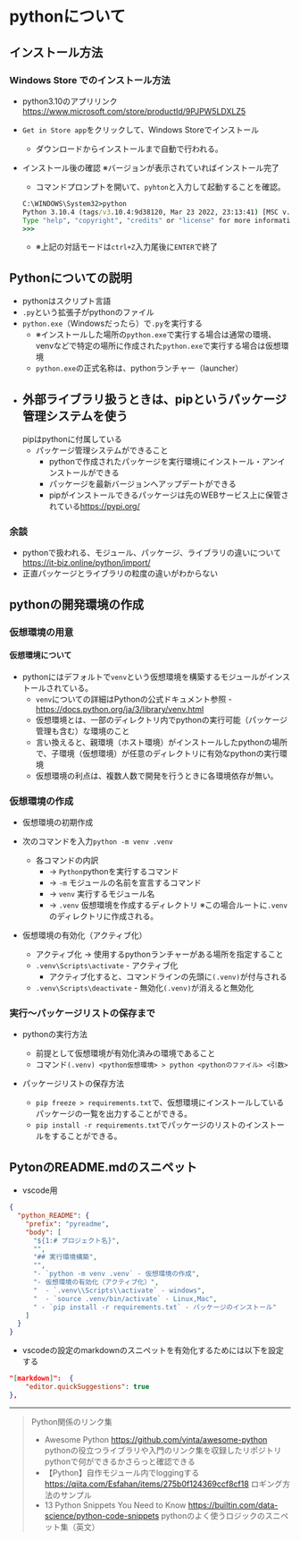 # pythonについて

## インストール方法

### Windows Store でのインストール方法

- python3.10のアプリリンク <https://www.microsoft.com/store/productId/9PJPW5LDXLZ5>
- `Get in Store app`をクリックして、Windows Storeでインストール
  - ダウンロードからインストールまで自動で行われる。

- インストール後の確認 ※バージョンが表示されていればインストール完了
  - コマンドプロンプトを開いて、`pyhton`と入力して起動することを確認。  

  ```cmd
  C:\WINDOWS\System32>python
  Python 3.10.4 (tags/v3.10.4:9d38120, Mar 23 2022, 23:13:41) [MSC v.1929 64 bit (AMD64)] on win32
  Type "help", "copyright", "credits" or "license" for more information.
  >>>
  ```

  - ※上記の対話モードは`ctrl+Z`入力尾後に`ENTER`で終了

## Pythonについての説明

- pythonはスクリプト言語
- `.py`という拡張子がpythonのファイル
- `python.exe`（Windowsだったら）で`.py`を実行する 
  - ※インストールした場所の`python.exe`で実行する場合は通常の環境、venvなどで特定の場所に作成された`python.exe`で実行する場合は仮想環境
  - `python.exe`の正式名称は、pythonランチャー（launcher）
- 外部ライブラリ扱うときは、pipというパッケージ管理システムを使う
  -
   pipはpythonに付属している
  - パッケージ管理システムができること
    - pythonで作成されたパッケージを実行環境にインストール・アンインストールができる
    - パッケージを最新バージョンへアップデートができる
    - pipがインストールできるパッケージは先のWEBサービス上に保管されている<https://pypi.org/>

### 余談

- pythonで扱われる、モジュール、パッケージ、ライブラリの違いについて<https://it-biz.online/python/import/>
- 正直パッケージとライブラリの粒度の違いがわからない

## pythonの開発環境の作成

### 仮想環境の用意

#### 仮想環境について

- pythonにはデフォルトで`venv`という仮想環境を構築するモジュールがインストールされている。
  - `venv`についての詳細はPythonの公式ドキュメント参照 - <https://docs.python.org/ja/3/library/venv.html>
  - 仮想環境とは、一部のディレクトリ内でpythonの実行可能（パッケージ管理も含む）な環境のこと
  - 言い換えると、親環境（ホスト環境）がインストールしたpythonの場所で、子環境（仮想環境）が任意のディレクトリに有効なpythonの実行環境
  - 仮想環境の利点は、複数人数で開発を行うときに各環境依存が無い。

### 仮想環境の作成

- 仮想環境の初期作成
- 次のコマンドを入力`python -m venv .venv`
  - 各コマンドの内訳
    - → `Python`pythonを実行するコマンド
    - → `-m` モジュールの名前を宣言するコマンド
    - → `venv` 実行するモジュール名
    - → `.venv` 仮想環境を作成するディレクトリ ※この場合ルートに`.venv`のディレクトリに作成される。

- 仮想環境の有効化（アクティブ化）
  - アクティブ化 → 使用するpythonランチャーがある場所を指定すること
  - `.venv\Scripts\activate` - アクティブ化 
    - アクティブ化すると、コマンドラインの先頭に`(.venv)`が付与される
  - `.venv\Scripts\deactivate` - 無効化`(.venv)`が消えると無効化


### 実行～パッケージリストの保存まで

- pythonの実行方法
  - 前提として仮想環境が有効化済みの環境であること
  - コマンド`(.venv) <python仮想環境> > python <pythonのファイル> <引数>`

- パッケージリストの保存方法
  - `pip freeze > requirements.txt`で、仮想環境にインストールしているパッケージの一覧を出力することができる。
  - `pip install -r requirements.txt`でパッケージのリストのインストールをすることができる。


## PytonのREADME.mdのスニペット

- vscode用

```json
{
  "python_README": {
    "prefix": "pyreadme",
    "body": [
      "${1:# プロジェクト名}",
      "",
      "## 実行環境構築",
      "",
      "- `python -m venv .venv` - 仮想環境の作成",
      "- 仮想環境の有効化（アクティブ化）",
      "  - `.venv\\Scripts\\activate` - windows",
      "  - `source .venv/bin/activate` - Linux,Mac",
      " - `pip install -r requirements.txt` - パッケージのインストール"
    ]
  }
}
```

- vscodeの設定のmarkdownのスニペットを有効化するためには以下を設定する

```json
"[markdown]":  {
    "editor.quickSuggestions": true
},
```

---

> Python関係のリンク集
> - Awesome Python <https://github.com/vinta/awesome-python>
> pythonの役立つライブラリや入門のリンク集を収録したリポジトリ pythonで何ができるかさらっと確認できる
> - 【Python】自作モジュール内でloggingする <https://qiita.com/Esfahan/items/275b0f124369ccf8cf18>
> ロギング方法のサンプル
> - 13 Python Snippets You Need to Know <https://builtin.com/data-science/python-code-snippets>
> pythonのよく使うロジックのスニペット集（英文）
